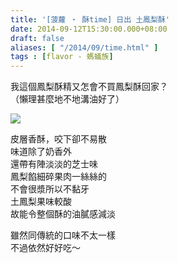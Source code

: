 ```yaml
---
title: '[菠蘿 ‧ 酥time] 日出 土鳳梨酥'
date: 2014-09-12T15:30:00.000+08:00
draft: false
aliases: [ "/2014/09/time.html" ]
tags : [flavor - 螞蟻族]
---
```


我這個鳳梨酥精又怎會不買鳳梨酥回家？  
（懶理甚麼地不地溝油好了）  

[![](https://2.bp.blogspot.com/-0WuiIaOS1HI/XExTLdsagZI/AAAAAAAAG4o/rKX1nYV6zJcLE8W3ttskM_UgAvvGdIihACLcBGAs/s640/9725943890_3cfa90ce28_z.jpg)](https://2.bp.blogspot.com/-0WuiIaOS1HI/XExTLdsagZI/AAAAAAAAG4o/rKX1nYV6zJcLE8W3ttskM_UgAvvGdIihACLcBGAs/s1600/9725943890_3cfa90ce28_z.jpg)

皮層香酥，咬下卻不易散  
味道除了奶香外  
還帶有陣淡淡的芝士味  
鳳梨餡細碎果肉一絲絲的  
不會很漿所以不黏牙  
土鳳梨果味較酸  
故能令整個酥的油膩感減淡  
  
雖然同傳統的口味不太一樣  
不過依然好好吃～